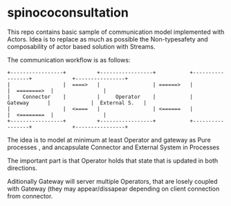 spinococonsultation
===================


This repo contains basic sample of communication model implemented with Actors. 
Idea is to replace as much as possible the Non-typesafety and composability of actor based
solution with Streams. 

The communication workflow is as follows:

```
+-----------------+          +-----------------+           +-----------------+             +----------------+
|                 |  ====>   |                 | ======>   |                 |  ========>  |                |
|    Connector    |          |     Operator    |           |    Gateway      |             |  External S.   |
|                 |  <====   |                 | <======   |                 |  <========  |                |
+-----------------+          +-----------------+           +-----------------+             +----------------+

```


The idea is to model at minimum at least Operator and gateway as Pure processes , and ancapsulate Connector 
and External System in Processes

The important part is that Operator holds that state that is updated in both directions. 

Aditionally Gateway will server multiple Operators, that are losely coupled with Gateway (they may appear/dissapear depending
on client connection from connector. 


